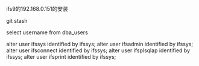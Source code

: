 ifs9的192.168.0.151的安装



git stash





select username from dba_users

alter user ifssys identified by ifssys;
alter user ifsadmin identified by ifssys;
alter user ifsconnect identified by ifssys;
alter user ifsplsqlap identified by ifssys;
alter user ifsprint identified by ifssys;

